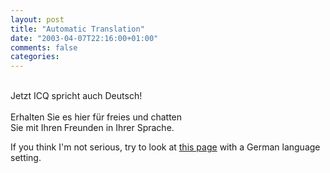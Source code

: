 ```yaml
---
layout: post
title: "Automatic Translation"
date: "2003-04-07T22:16:00+01:00"
comments: false
categories: 
---
```


<p><br />
Jetzt ICQ spricht auch Deutsch!<br /><br />
Erhalten Sie es hier für freies und chatten<br />
Sie mit Ihren Freunden in Ihrer Sprache.<br /></p>

<p>If you think I'm not serious, try to look at <a href="http://online.mirabilis.com/" title="ICQ.com - Get ICQ instant messenger, chat, people search and messaging service!">this page</a> with a German language setting.</p>


